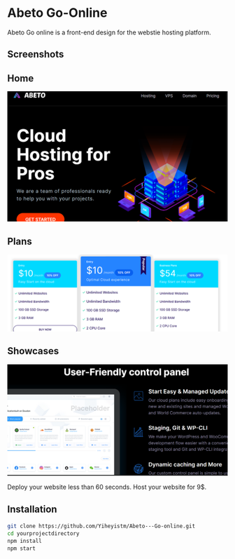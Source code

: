 # Abeto Go-Online
 Abeto Go online is a front-end design for the webstie hosting platform.
## Screenshots

## Home
![Screenshot 1](images/home.png)

## Plans
![Screenshot 2](images/plan.png)

## Showcases
![Screenshot 2](images/showcase.png)

 Deploy your website less than 60 seconds.
 Host your website for 9$.
 


## Installation

```bash
git clone https://github.com/Yiheyistm/Abeto---Go-online.git
cd yourprojectdirectory
npm install
npm start